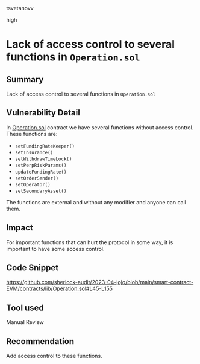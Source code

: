 tsvetanovv

high

# Lack of access control to several functions in `Operation.sol`

## Summary

Lack of access control to several functions in `Operation.sol`

## Vulnerability Detail
In [Operation.sol](https://github.com/sherlock-audit/2023-04-jojo/blob/main/smart-contract-EVM/contracts/lib/Operation.sol#L45-L155) contract we have several functions without access control. 
These functions are:

- `setFundingRateKeeper()`
- `setInsurance()`
- `setWithdrawTimeLock()`
- `setPerpRiskParams()`
- `updateFundingRate()`
- `setOrderSender()`
- `setOperator()`
- `setSecondaryAsset()`

The functions are external and without any modifier and anyone can call them.

## Impact

For important functions that can hurt the protocol in some way, it is important to have some access control.

## Code Snippet
https://github.com/sherlock-audit/2023-04-jojo/blob/main/smart-contract-EVM/contracts/lib/Operation.sol#L45-L155

## Tool used

Manual Review

## Recommendation

Add access control to these functions.